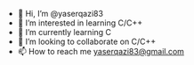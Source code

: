- 👋 Hi, I’m @yaserqazi83
- 👀 I’m interested in learning C/C++
- 🌱 I’m currently learning C
- 💞️ I’m looking to collaborate on C/C++
- 📫 How to reach me yaserqazi83@gmail.com

<!---
yaserqazi83/yaserqazi83 is a ✨ special ✨ repository because its `README.md` (this file) appears on your GitHub profile.
You can click the Preview link to take a look at your changes.
--->
